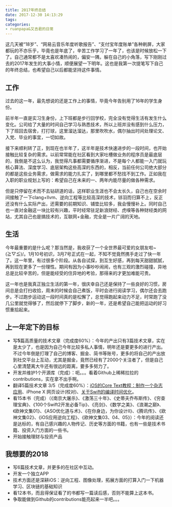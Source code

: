 ```yaml
---
title: 2017年终总结
date: 2017-12-30 14:13:29
tags:
categories:
- ruanpapa&又吉君的日常
---
```




这几天被“18岁”、“网易云音乐年度听歌报告”、“支付宝年度账单”各种刷屏，大家都玩的不亦乐乎，毕竟也是年底了，辛苦工作学习了一年了，也该是时候放松一下了。自己通常都不是太喜欢凑热闹的，偏安一隅，躲在自己的小角落，写下刚刚过去的2017年发生的大事小情，顺便展望一下明年。这也是我第一次提笔写下自己的年终总结，也希望自己以后都能坚持这件事情。



## 工作

过去的这一年，最先想说的还是工作上的事情，毕竟今年告别用了16年的学生身份。

前半年一直是实习生身份，上下班都是步行回学校，完全没有觉得生活有发生什么变化。公司给了大量的时间自己学习与熟悉技术，所以上班并没有感到什么压力，下了班回去宿舍，打打球，这里溜达溜达，那里吹吹水，偶尔抽出时间处理论文、入党、毕业的事宜，一切如故。

接下来顺利转了正，到现在也半年了，这半年是技术快速进步的一段时间，也开始接触比较复杂的需求。以前常常能在社区看到大家吐槽做业务的程序员是最底层的，我倒是不这么认为，我觉得凡事都需要循序渐进，不是每个人都能一入门就玩核心算法、深度学习、底层架构这些高深的东西的，相反，当前任何公司绝大部分的都是这些业务需求，做需求的能力扎实了，到哪里都不愁找不到工作。正如我在入职的职业规划上写的：希望自己在未来的一、两年内能尽量的做各种需求。

但是只停留在术而不去钻研道的话，这样职业生涯也不会太长久，自己也在空余时间接触了一下clang+llvm、逆向工程等比较高深的技术，铩羽而归算不上，反正还没有什么实际产出，还需要的前期知识、铺垫比较多，我会慢慢补上。同时自己也一直对金融这一块比较有兴趣，平时经常驻足新浪财经、虎嗅等各种财经类的网站，尤其自己也是搞技术的，互联网+金融，完全是一片广阔的天地。



## 生活

今年最重要的是什么呢？那当然是，我收获了一个全世界最可爱的女朋友啦~\(≧▽≦)/。1月10号初识，3月7号正式在一起，不知不觉竟然携手走过了快一年了。这一年里，有过很多个阶段。从各自试探，到互生好感，再到每天甜甜腻腻，再到现在更多了一份理性。期间有因为小事吵吵闹闹，也有三观的激烈碰撞，异地总是比较辛苦的，但是能经受的住异地的考验，那得来的才更加难能可贵。

这一年也是我真正独立生活的第一年，很庆幸自己还是保持了一些良好的习惯，房间总是会打扫收拾，周末的时候会自己煮饭，平时会进行阅读学习，偶尔还会去跑步。不过跑步运动这一段时间真的是松懈了，总觉得跑起来动力不足，时常跑了没几公里就觉得够了，然后就停下了脚步，新的一年，还是希望自己能把运动的好习惯重拾起来。



## 上一年定下的目标

- 写**5**篇高质量的技术文章（完成度60%）：今年的产出只有3篇技术文章，实在是太少了，也是因为自己今年比较多私人事情，明年还是要更多的进行产出。不过今年倒是打理了自己的博客、掘金、简书等账号，更多的将自己的产出放到社交平台上互动，尤其是掘金，竟然已经有了2000个关注者了，但是自己心里清楚离大牛还有很远的距离，要多多努力了。
- 开发并维护1个开源库（完成）：呃。。。看着Github上稀稀拉拉的contributions，实在拿不出手啊。
- 翻译5篇技术文章 3/5（完成度60%）：[iOS的Core Text教程：制作一个杂志应用](https://vernonvan.github.io/2017/07/21/%E7%BF%BB%E8%AF%91%E6%9D%82%E5%BF%97%E5%BA%94%E7%94%A8/)、iPhone X 网页设计(校对)、[关于Swift的编译时间优化](https://vernonvan.github.io/2017/10/22/%E7%BF%BB%E8%AF%91%E5%85%B3%E4%BA%8ESwift%E7%9A%84%E7%BC%96%E8%AF%91%E6%97%B6%E9%97%B4%E4%BC%98%E5%8C%96/)。
- 看15本书（完成）（《南京大屠杀》、《激荡三十年》、《史蒂夫乔布斯传》、《穷查理宝典》、《100个Swift2开发必备Tip》、《亮剑》、《数学之美》、《浪潮之巅》、《欧神文集01》、《ASO优化道与术》、《在你身边，为你设计Ⅱ》、《腾讯传》、《欧神文集02》、《iOS应用逆向工程》、《欧神文集03、04、05》）：今年的阅读还是达标的，有自己感兴趣的人物传记、历史等方面的书籍，也有一些是技术书籍、投资入门方面的一些书。
- 开始接触理财与投资产品




## 我想要的2018

- 写6篇技术文章，并更多的在社区中互动。
- 开发一个独立APP
- 技术方面还是深耕iOS：逆向工程、图像处理，拓展方面的打算入门一下机器学习、区块链的基础知识
- 看12本书，而且得保证看了的书都写一篇读后感，否则不能算上这本书。
- 争取能做到Github的contributions能亮起来一半吧。。。








